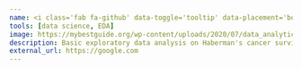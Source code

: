 ```yaml
---
name: <i class='fab fa-github' data-toggle='tooltip' data-placement='bottom' data-delay='250'></i> |&nbsp;EDA on Haberman dataset
tools: [data science, EDA]
image: https://mybestguide.org/wp-content/uploads/2020/07/data_analytics_banner.png
description: Basic exploratory data analysis on Haberman's cancer survival dataset.
external_url: https://google.com
---
```


